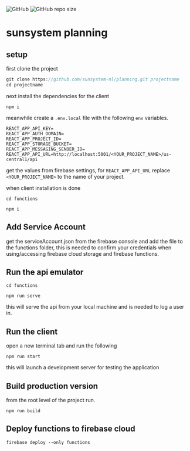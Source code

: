 ![GitHub](https://img.shields.io/github/license/sunsystem-nl/planning?style=for-the-badge) ![GitHub repo size](https://img.shields.io/github/repo-size/sunsystem-nl/planning?style=for-the-badge) 

# sunsystem planning

## setup


first clone the project
```js
git clone https://github.com/sunsystem-nl/planning.git projectname
cd projectname
```

next install the dependencies for the client
```
npm i
```

meanwhile create a `.env.local` file with the following `env` variables.

```
REACT_APP_API_KEY=
REACT_APP_AUTH_DOMAIN=
REACT_APP_PROJECT_ID=
REACT_APP_STORAGE_BUCKET=
REACT_APP_MESSAGING_SENDER_ID=
REACT_APP_API_URL=http://localhost:5001/<YOUR_PROJECT_NAME>/us-central1/api
```

get the values from firebase settings, for `REACT_APP_API_URL` replace `<YOUR_PROJECT_NAME>` to the name of your project.

when client installation is done
```
cd functions

npm i
```

## Add Service Account

get the serviceAccount.json from the firebase console and add the file to the functions folder, this is needed to confirm your credentials when using/accessing firebase cloud storage and firebase functions.

## Run the api emulator

```
cd functions

npm run serve
```
this will serve the api from your local machine and is needed to log a user in.

## Run the client

open a new terminal tab and run the following
```
npm run start
```

this will launch a development server for testing the application

## Build production version

from the root level of the project run.
```
npm run build
```

## Deploy functions to firebase cloud

```
firebase deploy --only functions
```